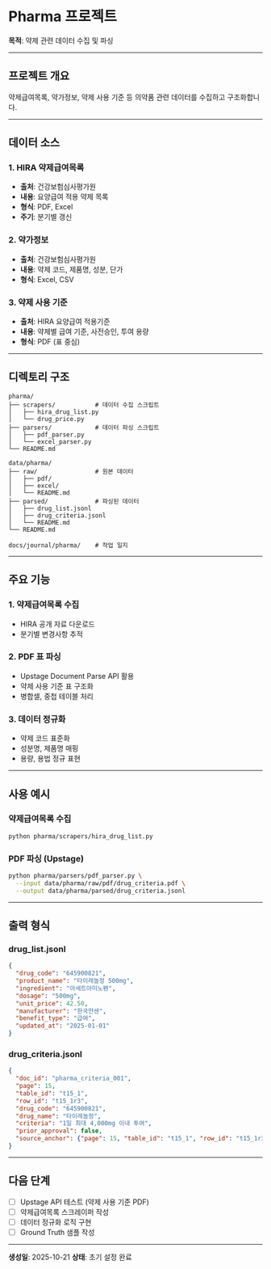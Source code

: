 # Pharma 프로젝트

**목적**: 약제 관련 데이터 수집 및 파싱

---

## 프로젝트 개요

약제급여목록, 약가정보, 약제 사용 기준 등 의약품 관련 데이터를 수집하고 구조화합니다.

---

## 데이터 소스

### 1. HIRA 약제급여목록
- **출처**: 건강보험심사평가원
- **내용**: 요양급여 적용 약제 목록
- **형식**: PDF, Excel
- **주기**: 분기별 갱신

### 2. 약가정보
- **출처**: 건강보험심사평가원
- **내용**: 약제 코드, 제품명, 성분, 단가
- **형식**: Excel, CSV

### 3. 약제 사용 기준
- **출처**: HIRA 요양급여 적용기준
- **내용**: 약제별 급여 기준, 사전승인, 투여 용량
- **형식**: PDF (표 중심)

---

## 디렉토리 구조

```
pharma/
├── scrapers/           # 데이터 수집 스크립트
│   ├── hira_drug_list.py
│   └── drug_price.py
├── parsers/            # 데이터 파싱 스크립트
│   ├── pdf_parser.py
│   └── excel_parser.py
└── README.md

data/pharma/
├── raw/                # 원본 데이터
│   ├── pdf/
│   ├── excel/
│   └── README.md
├── parsed/             # 파싱된 데이터
│   ├── drug_list.jsonl
│   ├── drug_criteria.jsonl
│   └── README.md
└── README.md

docs/journal/pharma/    # 작업 일지
```

---

## 주요 기능

### 1. 약제급여목록 수집
- HIRA 공개 자료 다운로드
- 분기별 변경사항 추적

### 2. PDF 표 파싱
- Upstage Document Parse API 활용
- 약제 사용 기준 표 구조화
- 병합셀, 중첩 테이블 처리

### 3. 데이터 정규화
- 약제 코드 표준화
- 성분명, 제품명 매핑
- 용량, 용법 정규 표현

---

## 사용 예시

### 약제급여목록 수집
```bash
python pharma/scrapers/hira_drug_list.py
```

### PDF 파싱 (Upstage)
```bash
python pharma/parsers/pdf_parser.py \
  --input data/pharma/raw/pdf/drug_criteria.pdf \
  --output data/pharma/parsed/drug_criteria.jsonl
```

---

## 출력 형식

### drug_list.jsonl
```json
{
  "drug_code": "645900821",
  "product_name": "타이레놀정 500mg",
  "ingredient": "아세트아미노펜",
  "dosage": "500mg",
  "unit_price": 42.50,
  "manufacturer": "한국얀센",
  "benefit_type": "급여",
  "updated_at": "2025-01-01"
}
```

### drug_criteria.jsonl
```json
{
  "doc_id": "pharma_criteria_001",
  "page": 15,
  "table_id": "t15_1",
  "row_id": "t15_1r3",
  "drug_code": "645900821",
  "drug_name": "타이레놀정",
  "criteria": "1일 최대 4,000mg 이내 투여",
  "prior_approval": false,
  "source_anchor": {"page": 15, "table_id": "t15_1", "row_id": "t15_1r3"}
}
```

---

## 다음 단계

- [ ] Upstage API 테스트 (약제 사용 기준 PDF)
- [ ] 약제급여목록 스크레이퍼 작성
- [ ] 데이터 정규화 로직 구현
- [ ] Ground Truth 샘플 작성

---

**생성일**: 2025-10-21
**상태**: 초기 설정 완료
